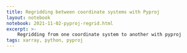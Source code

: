 ```yaml
---
title: Regridding between coordinate systems with Pyproj
layout: notebook
notebook: 2021-11-02-pyproj-regrid.html
excerpt: >-
    Regridding from one coordinate system to another with pyproj
tags: xarray, python, pyproj
---
```

